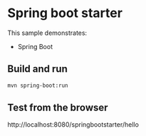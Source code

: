 # Spring boot starter

This sample demonstrates:

- Spring Boot

## Build and run

```bash
mvn spring-boot:run
```

## Test from the browser

http://localhost:8080/springbootstarter/hello
